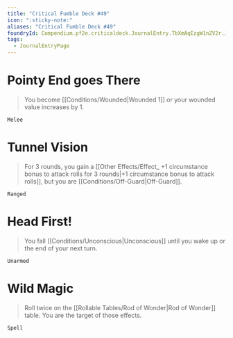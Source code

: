 ```yaml
---
title: "Critical Fumble Deck #49"
icon: ":sticky-note:"
aliases: "Critical Fumble Deck #49"
foundryId: Compendium.pf2e.criticaldeck.JournalEntry.TbXmAqEzgW1nZV2r.JournalEntryPage.QeRwmIUgBtzxElzk
tags:
  - JournalEntryPage
---
```

# Pointy End goes There

> You become [[Conditions/Wounded|Wounded 1]] or your wounded value increases by 1.

`Melee`

# Tunnel Vision

> For 3 rounds, you gain a [[Other Effects/Effect_ +1 circumstance bonus to attack rolls for 3 rounds|+1 circumstance bonus to attack rolls]], but you are [[Conditions/Off-Guard|Off-Guard]].

`Ranged`

# Head First!

> You fall [[Conditions/Unconscious|Unconscious]] until you wake up or the end of your next turn.

`Unarmed`

# Wild Magic

> Roll twice on the [[Rollable Tables/Rod of Wonder|Rod of Wonder]] table. You are the target of those effects.

`Spell`